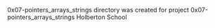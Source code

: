 0x07-pointers_arrays_strings directory was created for project 0x07-pointers_arrays_strings
Holberton School
